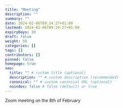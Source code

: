 ```yaml
---
title: "Meeting"
description: ""
summary: ""
date: 2024-02-06T09:24:27+01:00
lastmod: 2024-02-06T09:24:27+01:00
expiryDays: 30
draft: false
weight: 50
categories: []
tags: []
contributors: []
pinned: false
homepage: true
seo:
  title: "" # custom title (optional)
  description: "" # custom description (recommended)
  canonical: "" # custom canonical URL (optional)
  noindex: false # false (default) or true
---
```


Zoom meeting on the 8th of February